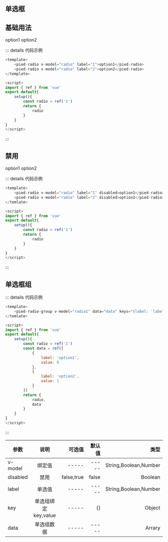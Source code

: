 ## 单选框

## 基础用法

<div class="margin">
    <pied-radio v-model="radio" label="1">option1</pied-radio>
    <pied-radio v-model="radio" label="2">option2</pied-radio>
</div>

::: details 代码示例
```js
<template>
    <pied-radio v-model="radio" label="1">option1</pied-radio>
    <pied-radio v-model="radio" label="2">option2</pied-radio>
</template>

<script>
import { ref } from 'vue'
export default{
    setup(){
        const radio = ref('1')
        return {
            radio
        }
    }
}
</script>
```
:::

## 禁用

<div class="margin">
    <pied-radio v-model="radio" label="1" disabled>option1</pied-radio>
    <pied-radio v-model="radio" label="2" disabled>option2</pied-radio>
</div>

::: details 代码示例
```js
<template>
    <pied-radio v-model="radio" label="1" disabled>option1</pied-radio>
    <pied-radio v-model="radio" label="2" disabled>option2</pied-radio>
</temlate>

<script>
import { ref } from 'vue'
export default{
    setup(){
        const radio = ref('1')
        return {
            radio
        }
    }
}
</script>
```
:::

## 单选框组

<div class="margin">
    <pied-radio-group v-model="radio1" :data="data" :keys="{label: 'label', value: 'value'}"></pied-radio-group>
</div>

::: details 代码示例
```js
<template>
    <pied-radio-group v-model="radio1" data="data" keys="{label: 'label', value: 'value'}"></pied-radio-group>
</temlate>

<script>
import { ref } from 'vue'
export default{
    setup(){
        const radio = ref('1')
        const data = ref([
            {
                label: 'option1',
                value: 0
            },
            {
                label: 'option2',
                value: 1
            }
        ])
        return {
            radio,
            data
        }
    }
}
</script>
```
:::

| 参数          |      说明  |  可选值 | 默认值 | 类型 | 
| -------------| :-------------: | ----------: | -------------: |  ----------: | 
| v-model      |  绑定值          | -----       | -----          |  String,Boolean,Number | 
| disabled     |   禁用           |   false,true |  false        |  Boolean |
| label        |   单选值         |    -----     | -----         | String,Boolean,Number  |
| key          |   单选组绑定key,value |    ----- | {}           |  Object               |
| data         |   单选组数据    |    -----       | -----        |  Arrary |


<script>
import { ref } from 'vue'
export default{
    setup(){
        const radio = ref('1')
        const radio1 = ref(1)
        const data = ref([
            {
                label: 'option1',
                value: 0
            },
            {
                label: 'option2',
                value: 1
            }
        ])
        return {
            radio,
            radio1,
            data
        }
    }
}
</script>

<style scoped>
.margin{
    margin-bottom:10px;
}
.pied-radio{
    margin-right:20px;
}
</style>